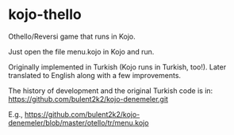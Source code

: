# kojo-thello
Othello/Reversi game that runs in Kojo.

Just open the file menu.kojo in Kojo and run.

Originally implemented in Turkish (Kojo runs in Turkish, too!).
Later translated to English along with a few improvements.

The history of development and the original Turkish code is in:
    https://github.com/bulent2k2/kojo-denemeler.git

E.g., https://github.com/bulent2k2/kojo-denemeler/blob/master/otello/tr/menu.kojo

